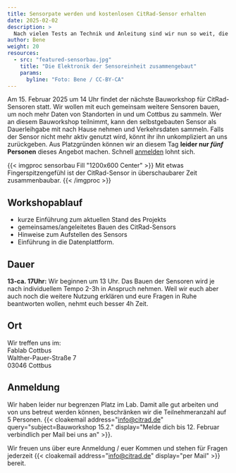 ```yaml
---
title: Sensorpate werden und kostenlosen CitRad-Sensor erhalten
date: 2025-02-02
description: >
  Nach vielen Tests an Technik und Anleitung sind wir nun so weit, die ersten Sensoren gemeinsam mit Interessierten zusammenzubauen und Daten zu sammeln. Wer daran Interesse hat, ist am 15. Februar 2025 um 13 Uhr herzlich ins Fablab Cottbus eingeladen. 
author: Bene
weight: 20
resources:
  - src: "featured-sensorbau.jpg"
    title: "Die Elektronik der Sensoreinheit zusammengebaut"
    params:
      byline: "Foto: Bene / CC-BY-CA"
---
```


Am 15. Februar 2025 um 14 Uhr findet der nächste Bauworkshop für CitRad-Sensoren statt. Wir wollen mit euch gemeinsam weitere Sensoren bauen, um noch mehr Daten von Standorten in und um Cottbus zu sammeln. Wer an diesem Bauworkshop teilnimmt, kann den selbstgebauten Sensor als Dauerleihgabe mit nach Hause nehmen und Verkehrsdaten sammeln. Falls der Sensor nicht mehr aktiv genutzt wird, könnt ihr ihn unkompliziert an uns zurückgeben. Aus Platzgründen können wir an diesem Tag **leider nur *fünf* Personen** dieses Angebot machen. Schnell [anmelden](#anmeldung) lohnt sich.

{{< imgproc sensorbau Fill "1200x600 Center" >}}
Mit etwas Fingerspitzengefühl ist der CitRad-Sensor in überschaubarer Zeit zusammenbaubar.
{{< /imgproc >}}
 
## Workshopablauf
- kurze Einführung zum aktuellen Stand des Projekts
- gemeinsames/angeleitetes Bauen des CitRad-Sensors
- Hinweise zum Aufstellen des Sensors
- Einführung in die Datenplattform.
## Dauer
**13-ca. 17Uhr:** Wir beginnen um 13 Uhr. Das Bauen der Sensoren wird je nach individuellem Tempo 2-3h in Anspruch nehmen. Weil wir euch aber auch noch die weitere Nutzung erklären und eure Fragen in Ruhe beantworten wollen, nehmt euch besser 4h Zeit.
## Ort
Wir treffen uns im:<br>
Fablab Cottbus<br>
Walther-Pauer-Straße 7<br>
03046 Cottbus

## Anmeldung
Wir haben leider nur begrenzen Platz im Lab. Damit alle gut arbeiten und von uns betreut werden können, beschränken wir die Teilnehmeranzahl auf 5 Personen.  {{< cloakemail address="info@citrad.de" query="subject=Bauworkshop 15.2." display="Melde dich bis 12. Februar verbindlich per Mail bei uns an" >}}.

Wir freuen uns über eure Anmeldung / euer Kommen und stehen für Fragen jederzeit {{< cloakemail address="info@citrad.de" display="per Mail" >}} bereit. 